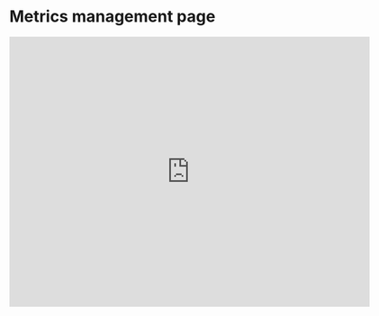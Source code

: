 # Metrics management page

<iframe frameborder="0" width="640" height="480" src="https://www.youtube.com/embed/u0Wj3-Brd2w?rel=0" data-iframe-loaded="true" allowfullscreen="" scrolling="yes" allow="autoplay; encrypted-media; clipboard-write"></iframe>
